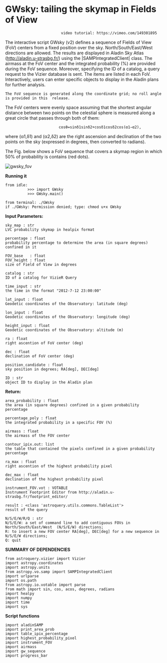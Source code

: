 # GWsky: tailing the skymap in Fields of View
                             video tutorial: https://vimeo.com/149301895
The interactive script GWsky (v2) defines a sequence of Fields of View (FoV) centers from a fixed position over the sky. North/South/East/West directions are allowed. The results are displayed in Aladin Sky Atlas (http://aladin.u-strasbg.fr/) using the |SAMPIntegratedClient| class. The airmass at the FoV center and the integrated probability (%) are provided during the FoV sequence. Moreover, specifying the ID of a catalog, a query request to the Vizier database is sent. The items are listed in each FoV. 
Interactively, users can enter specific objects to display in the Aladin plans for further analysis.
    
    The FoV sequence is generated along the coordinate grid; no roll angle is provided in this  release.
The FoV centers were evenly space assuming that the shortest angular distance between two points on the celestial sphere is measured along a great circle that passes through both of them:

                            cosθ=sinδ1sinδ2+cosδ1cosδ2cos(α1−α2), 
where (α1,δ1) and (α2,δ2) are the right ascension and declination of the two points on the sky (expressed in degrees, then converted to radians).

The Fig. below shows a FoV sequence that covers a skymap region in which 50% of probability is contains (red dots).

![gwsky_fov](https://cloud.githubusercontent.com/assets/11920251/11462523/da085a7a-9715-11e5-959a-5a89076b1e1e.jpg)

**Running it**

    from idle:  
              >>> import GWsky 
              >>> GWsky.main() 
    
    from terminal: ./GWsky
    if ./GWsky: Permission denied; type: chmod u+x GWsky


**Input Parameters:**


    sky_map : str 
    LVC probability skymap in healpix format

    percentage : float
    probability percentage to determine the area (in square degrees) confined in it

    FOV_base   : float
    FOV_height : float
    size of Field of View in degrees
    
    catalog : str
    ID of a catalog for VizieR Query
    
    time_input : str
    the time in the format "2012-7-12 23:00:00"

    lat_input : float
    Geodetic coordinates of the Observatory: latitude (deg)

    lon_input : float
    Geodetic coordinates of the Observatory: longitude (deg)

    height_input : float
    Geodetic coordinates of the Observatory: altitude (m)

    ra : float
    right ascention of FoV center (deg)

    dec : float
    declination of FoV center (deg)
    
    position_candidate : float
    sky position in degrees; RA[deg], DEC[deg]
    
    ID : str
    object ID to display in the Aladin plan


**Return:**

    area_probability : float
    the area (in square degrees) confined in a given probability percentage

    percentage_poly : float
    the integrated probability in a specific FOV (%)

    airmass : float
    the airmass of the FOV center

    contour_ipix.out: list
    the table that contained the pixels confined in a given probability percentage

    ra_max : float
    right ascention of the highest probability pixel
    
    dec_max : float
    declination of the highest probability pixel

    instrument_FOV.vot : VOTABLE
    Instrument Footprint Editor from http://aladin.u-strasbg.fr/footprint_editor/
    
    result : <class 'astroquery.utils.commons.TableList'>
    result of the query

    N/S/E/W/R/Q : str
    N/S/E/W: a set of command line to add contiguous FOVs in North/South/East/West  (N/S/E/W) directions;
    R: to insert a new FOV center RA[deg], DEC[deg] for a new sequence in N/S/E/W directions;
    Q: quit
    
**SUMMARY OF DEPENDENCIES**

    from astroquery.vizier import Vizier
    import astropy.coordinates 
    import astropy.units 
    from astropy.vo.samp import SAMPIntegratedClient
    import urlparse
    import os.path
    from astropy.io.votable import parse
    from math import sin, cos, acos, degrees, radians
    import healpy
    import numpy
    import time                                                                   
    import sys 

**Script functions**

    import aladinSAMP
    import print_area_prob 
    import table_ipix_percentage 
    import highest_probability_pixel 
    import instrument_FOV 
    import airmass 
    import gw_sequence
    import progress_bar
